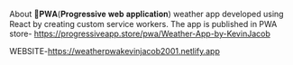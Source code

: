 About
🚀𝐏𝐖𝐀(𝐏𝐫𝐨𝐠𝐫𝐞𝐬𝐬𝐢𝐯𝐞 𝐰𝐞𝐛 𝐚𝐩𝐩𝐥𝐢𝐜𝐚𝐭𝐢𝐨𝐧) weather app developed using React by creating custom service workers. The app is published in PWA store- https://progressiveapp.store/pwa/Weather-App-by-KevinJacob

WEBSITE-https://weatherpwakevinjacob2001.netlify.app
